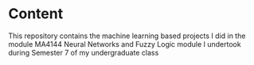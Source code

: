 # Content

This repository contains the machine learning based projects I did in the module MA4144 Neural Networks and Fuzzy Logic module I undertook during Semester 7 of my undergraduate class
